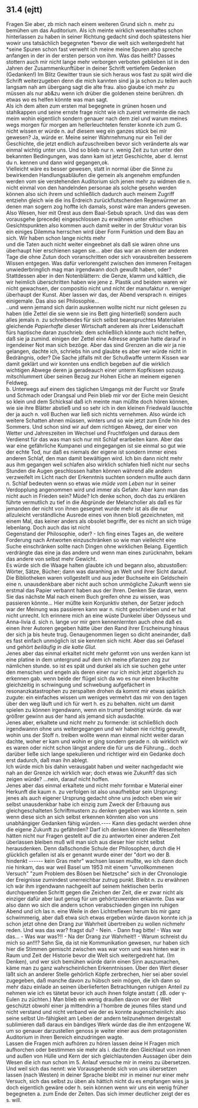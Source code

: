 ## 31.4 (ejtt)
Fragen Sie aber, zb mich nach einem weiteren Grund sich n. mehr zu bemühen um das Auditorium. Als ich meinte wirklich wesenhaftes schon hinterlassen zu haben in seiner Richtung gedacht sind doch spätestens hier wowir uns tatsächlich begegneten *bevor die welt sich weitergedreht hat *seine Spuren schon fast verweht ich meine meine Spuren also spreche anfangen in der in der ersten person von ihm. Was das heißt? Dasses stottern auch mir nicht lange mehr verborgen verboten geblieben ist in den Jahren der Zusammenkunftüber in deiner Schrift vertiefem Gedenken (Gedanken!) Im Blitz Gewitter traun sie sich heraus wos fast zu spät wird die Schrift weiterzugeben denn die mich kannten sind ja ja schon zu teilen auch langsam nah am übergang sagt die alte frau. also glaube ich mehr zu müssen als nur ab&amp;zu wenn ich drüber die goldenen steine berühren. dh etwas wo es helfen könnte was man sagt.    
Als ich dem alten zum ersten mal begegnete in grünen hosen und stahlkappen und seine ernste frage nicht wie ich zuerst vermeinte die nach meim wohin eigentlich sondern genauer nach dem ziel und warum meines wegs morgen für morgen am hellerleuchteten fenster konnte ich zum G. nicht wissen er würde n. auf diesem weg ein ganzes stück bei mir gewesen? Ja, würde er. Meine seiner Wahrnehmung nur ein Teil der Geschichte, die jetzt endlich aufzuschreiben bevor sich veränderte als war einmal wichtig unter uns. Und so blieb nur n. wenig Zeit zu tun unter den bekannten Bedingungen, was dann kam ist jetzt Geschichte, aber d. lernst du n. kennen und dann wird gegangen,ok.   
Vielleicht wäre es besser gewesen, statt in normal über die Sinne zu bewirkenden Handlungsabläufen die gemein als angenehm empfunden werden vom sie verstehenden Auditorium sich jenen mehr zu widmen die n. nicht einmal von den handelnden personae als solche gesehn werden können also sich ihrem und schließlich dadurch auch meinem Zugriff entziehn gleich wie die ins Erdreich zurückflutschenden Regenwürmer an denen man sogern zog hoffte ich damals, sonst wäre man anders gewesen. Also Wesen, hier mit Orest aus dem Baal-Sebub sprach. Und das was dem vorausgehe (precede) eingeschlossen zu erwähnen unter ethischen Gesichtspunkten also kommen auch damit weiter in der Struktur voran bis ein einiges Dilemma herrschen wird über Form Funktion und dem Bau an sich. Wir haben schon lange nichts mehr   
und die Taten auch nicht weiter eingeebnet als daß sie wären ohne uns überhaupt hier erschienen sagen sie... aber das war an einem der anderen Tage die ohne Zutun doch voranschritten oder sich vorausbreiten besserem Wissen entgegen. Was dafür verlorengeht zwischen den immeren Freitagen unwiederbringlich mag man irgendwann doch gewußt haben, oder? Stattdessen aber in den Notenblättern: die Genze, klamm und kältlich, die wir heimlich überschritten haben wie jene z. Plastik und beidem waren wir nicht gewachsen, der compositio nicht und nicht der manufaktur n. weniger überhaupt der Kunst. Aber lassen wir das, der Abend versprach n. einiges einigemale. Das also sei Philosophie...   
..und wenn jemand sich darin auskennen wollte nicht nur nicht gelesen zu haben (die Zettel die sie wenn sie ins Bett ging hinterließ) sondern auch alles jemals n. zu schreibendes für sich selbst beanspruchtes Materialien gleichende *Papierhafte* dieser Wirtschaft anderem als ihrer Leidenschaft fürs haptische daran zuschrieb: dem schließlich könnte auch nicht helfen, daß sie ja zumind. einigen der Zettel eine Adresse angetan hatte darauf in irgendeiner Not man sich bezöge. Aber das sind Grenzen an die wir ja nie gelangen, dachte ich, schriebs hin und glaubte es aber wer würde nicht in Bedrängnis, oder? Die Sache jdfalls mit der Schußwaffe unterm Kissen war damit geklärt und wir konnten uns endlich begeben auf die wirklich wichtigen Abwege deren ja geradeauch einer unterm Kopfkissen sozusg. mitschlummert über seinen Bezug zur Hohen Eiche an meinem eigenen Feldweg.    
b. Unterwegs auf einem des täglichen Umgangs mit der Furcht vor Strafe und Schmach oder Drangsal und Pein blieb mir vor der Eiche mein Gesicht so klein und dem Schicksal daß ich meinte man müßte doch hören können, wie sie ihre Blätter abstieß und so sehr ich in den kleinen Friedwald lauschte der ja auch n. voll Buchen war ließ sich nichts vernehmen. Also würde ich weitere Schatten ahnen müssen, winters und so wie jetzt zum Ende hin des Sommers. Und schon sind wir auf dem richtigen Abweg, der einer von Wetter und Jahreszeiten im Wechsel und Fruchtfolgen und daraus dem Verdienst für das was man sich nur mit Schlaf erarbeiten kann. Aber das war eine gefährliche Kumpanei und eingegangen ist sie einmal so gut wie der echte Tod, nur daß es niemals der eigene ist sondern immer eines anderen Schlaf, den man damit bewältigen wird. Ich bin dann nicht mehr aus ihm gegangen weil schlafen also wirklich schlafen hieß nicht nur sechs Stunden die Augen geschlossen halten können während alle andern verzweifelt im Licht nach der Erkenntnis suchten sondern mußte auch dann n. Schlaf bedeuten wenn so etwas wie *müde vom Leben* nur in seiner Verdopplung angenommen wird und immer als Gefahr. Aber kann man das nicht auch in Frieden sein? Müde? Ich denke schon, doch das zu erklären führte vermutlich zu tief in die Abgründe der Melancholier als daß es für jemanden der nicht von ihnen gesegnet wurde mehr ist als die nur allzuleicht verständliche Ausrede eines von ihnen bloß gezeichneten, mit einem Mal, das keiner anders als obsolet begriffe, der es nicht an sich trüge lebenlang. Doch auch das ist nicht    
Gegenstand der Philosophie, oder? - Ich fing eines Tages an, die weitere Forderung nach Antworten einzuschränken so wie man vielleicht eine Suche einschränken sollte nach Dingen ohne wirklichen Belang. Eigentlich verdrängte das eine ja das andere und wenn man eines zurücknahm, bekam das andere von selbst mehr Gewicht.    
Es würde sich die Waage halten glaubte ich und begann also, abzustoßen: Wörter, Sätze, Bücher; dann was daranhing an Welt und ihrer Sicht darauf. Die Bibliotheken waren vollgestellt und aus jeder Buchseite ein Geldschein eine n. unausdenkbare aber nicht auch schon unmögliche Zukunft wenn sie erstmal das Papier verbannt haben aus der Ihren. Denken Sie daran, wenn Sie das nächste Mal nach einem Buch greifen ohne zu wissen, was passieren könnte... Hier müßte kein Konjunktiv stehen, der Setzer jedoch war der Meinung was passieren kann war n. nicht geschrieben und er hat nicht unrecht. Ich erinnere mich an eine wüste Dunkelei über Odysseus und Anna-livia d. sich n. lange vor mir gern kennenlernten auch ohne daß es einen ihrer Autoren gegeben hätte über den Rand ihrer Erscheinung hinaus der sich ja bis heute trug. Genaugenommen liegen so dicht aneinander, daß es fast einfach unmöglich ist sie kennten sich nicht. Aber das sei Gefasel und gehört *beiläufig in die kalte Glut.*   
Jenes aber das einmal erkaltet nicht mehr geformt von uns werden kann ist eine platine in dem untergrund auf dem ich meine pflanzen zog zur nämlichen stunde. so ist es spät und dunkel als ich sie suchen gehe unter den menschen und engeln als deren einer nur ich mich jetzt zögerlich zu erkennen gab. wenn beide der flügel sich da wo es nur einen bräuchte gleichzeitig in schwingung und schwebung aufgefächert in resonanzkatastrophen zu zerspalten drohen da kommt mir etwas spärlich zugute: ein einfaches wissen um weniges vermehrt das mir von den tagen über den weg läuft und ich für wert h. es zu behalten. nicht um damit spielen zu können irgendwann, wenn ein trumpf benötigt würde. da war größrer gewinn aus der hand als jemand sich ausdachte.   
Jenes aber, erkaltete und nicht mehr zu formende: ist schließlich doch irgendwannn ohne uns weitergegangen und wir haben nie richtig gewußt, wohin uns der Stoff n. treiben wollte wenn man einmal nicht weiter daran dachte, woher er kam und wohin er ging sondern gerade n. ob wirklich wir es waren oder nicht schon längst andere die für uns die Führung... doch darüber ließe sich lange spekulieren und richtiger wird ein Gedanke doch erst dadurch, daß man ihn ablegt.    
Ich würde mich bis dahin verausgabt haben und weiter nachgedacht wie nah an der Grenze ich wirklich war; doch etwas wie Zukunft? das sich zeigen würde? ...nein, darauf nicht hoffen.   
Jenes aber das einmal erkaltete und nicht mehr formbar e Material einer Herkunft die kaum n. zu verfolgen ist also unaufhebbar sein Ursprung: jenes als auch eigener Ursprung gedacht ohne uns jedoch eben wie wir selbst unausdenkbar habe ich einzig zum Zweck der Erbauung aus gleichgeschalteten Schriftmustern zu denken gegeben was könnte n. sein wenn diese sich an sich selbst erkennen könnten also von uns unabhängiger Gedanken fähig würden.---- Kann dies gedacht werden ohne die eigene Zukunft zu gefährden? Darf ich denken können die Wesenheiten hätten nicht nur Fragen gestellt auf die zu antworten einer anderen Zeit überlassen bleiben muß will man sich aus dieser hier nicht selbst herausdenken. Denn daßschondie Schule der Philosophen, durch die H glücklich gefallen ist als er genannt wurde einer der &quot;dort wo der B. hindenkt ------ kein Gras mehr&quot; wachsen lassen mußte, wo ich dann doch nie hinkam, das war weil Basel um 1953 mit einem &quot;unvollkommenen Versuch&quot; &quot;zum Problem des Bösen bei Nietzsche&quot; sich in der Chronologie der Ereignisse zumindest unerreichbar zutrug punkt. Bleibt n. zu erwähnen ich wär ihm irgendwann nachgeeilt auf seinem hektischen berlin durchquerenden Schritt gegen die Zeichen der Zeit, die er zwar nicht als einziger dafür aber laut genug für um gehörtzuwerden erkannte. Das war also dann wo sich die andern schon verabschieden gingen inn ruhigen Abend und ich las n. eine Weile in den Lichtreflexen herum bis mir ganz schwimmerig, aber daß etwa sich etwas ergeben würde davon konnte ich ja schon jetzt ohne den Drang zur Wahrheit übertreiben zu wollen nichmehr reden. Und was das war? fragst du? - Nein. - Dann frag bitte! - Was war das... - Was war was?!! - Na der Drang zur Wahrheit!! - Warum schreist du mich so an!!!? Sehn Sie, da ist nie Kommunikation gewesen, nur haben sich hier die Stimmen gemischt zwischen was war vorn und was hinten war in Raum und Zeit der Historie bevor die Welt sich weitergedreht hat. (Im Denken), und wer sich bemühen würde darin einen Sinn auszumachen, käme man zu ganz wahrscheinlichen Erkenntnissen. Über den Wert dieser läßt sich an anderer Stelle gehörlich Köpfe zerbrechen, hier sei aber soviel zugegeben, daß manche davon zu hübsch sein mögen, die ich dann so mehr dazu einlade an seinen überlieferten Betrachtungen ruhigen Anteil zu nehmen wie ich es tätetat bevor ich auch ihnen folgte anstatt ( zB. oder γ-Eulen zu züchten.) Man blieb ein wenig draußen davon vor der Welt geschützt obwohl einer ja mittendrin a l&#39;hombre de jeunes filles stand und nicht verstand und nicht verband wie der es konnte augenscheinlich: also seine selbst Un-fähigkeit am Leben der andern teilzunehmen dergestalt sublimieren daß daraus ein bändiges Werk würde das die ihm entzogene W. um so genauer darzustellen genoss je weiter einer aus dem protagonisten Auditorium in ihren Bereich einzudringen wagte.   
Lassen die Fragen mich aufhören zu hören lassen deine H Fragen mich aufhorchen oder bestimmen sie mehr als i. dachte den Gleichlaut von innen und außen von Hülle und Kern der sich gleichlautenden Aussagen über dein Wesen die ich nun schon im 5. Anlauf versuche mir in meins zu übersetzen. Und weil sich das nennt: wie Vorausgehende sich von uns übersetzen lassen (nach Westen) in deiner Sprache bleibt mir in meiner nur einer mehr Versuch, sich das selbst zu üben als hättich nicht du es empfangen wies ja doch eigentlich gewäre oder h. sein können wenn wir uns ein wenig früher begegneten a. zum Ende der Zeiten. Das sich immer deutlicher zeigt der es s. will.   

